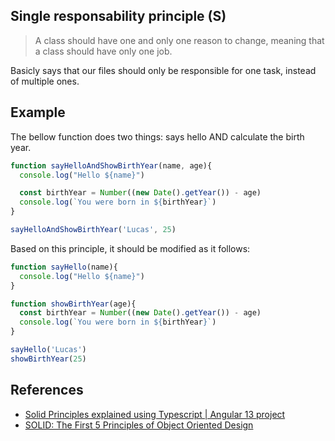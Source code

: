 ## Single responsability principle (S)

>A class should have one and only one reason to change, meaning that a class should have only one job.

Basicly says that our files should only be responsible for one task, instead of multiple ones.

## Example

The bellow function does two things: says hello AND calculate the birth year.

```javascript
function sayHelloAndShowBirthYear(name, age){
  console.log("Hello ${name}")

  const birthYear = Number((new Date().getYear()) - age)
  console.log(`You were born in ${birthYear}`)
}

sayHelloAndShowBirthYear('Lucas', 25)
```

Based on this principle, it should be modified as it follows:

```javascript
function sayHello(name){
  console.log("Hello ${name}")
}

function showBirthYear(age){
  const birthYear = Number((new Date().getYear()) - age)
  console.log(`You were born in ${birthYear}`)
}

sayHello('Lucas')
showBirthYear(25)
```

## References

- [Solid Principles explained using Typescript | Angular 13 project](https://www.youtube.com/watch?v=bdsQIjn9X8E)
- [SOLID: The First 5 Principles of Object Oriented Design](https://www.digitalocean.com/community/conceptual-articles/s-o-l-i-d-the-first-five-principles-of-object-oriented-design)
